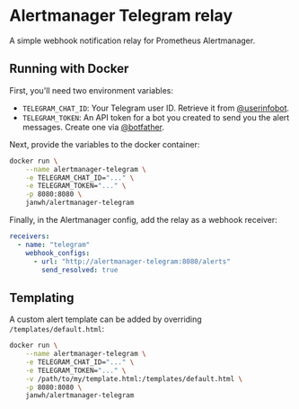 # Alertmanager Telegram relay

A simple webhook notification relay for Prometheus Alertmanager.

## Running with Docker

First, you'll need two environment variables:

* `TELEGRAM_CHAT_ID`: Your Telegram user ID. Retrieve it from [@userinfobot](https://t.me/userinfobot).
* `TELEGRAM_TOKEN`: An API token for a bot you created to send you the alert messages. Create one via [@botfather](https://t.me/botfather).

Next, provide the variables to the docker container:

```bash
docker run \
    --name alertmanager-telegram \
    -e TELEGRAM_CHAT_ID="..." \
    -e TELEGRAM_TOKEN="..." \
    -p 8080:8080 \
    janwh/alertmanager-telegram
```

Finally, in the Alertmanager config, add the relay as a webhook receiver:

```yaml
receivers:
  - name: "telegram"
    webhook_configs:
      - url: "http://alertmanager-telegram:8080/alerts"
        send_resolved: true
```

## Templating

A custom alert template can be added by overriding `/templates/default.html`:

```bash
docker run \
    --name alertmanager-telegram \
    -e TELEGRAM_CHAT_ID="..." \
    -e TELEGRAM_TOKEN="..." \
    -v /path/to/my/template.html:/templates/default.html \
    -p 8080:8080 \
    janwh/alertmanager-telegram
```

